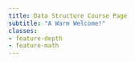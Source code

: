```yaml
---
title: Data Structure Course Page
subtitle: "A Warm Welcome!"
classes:
- feature-depth
- feature-math
---
```

